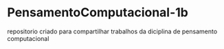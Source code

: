 # PensamentoComputacional-1b
repositorio criado para compartilhar trabalhos da diciplina de pensamento computacional
